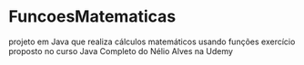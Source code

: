 # FuncoesMatematicas
projeto em Java que realiza cálculos matemáticos usando funções
exercício proposto no curso Java Completo do Nélio Alves na Udemy 
